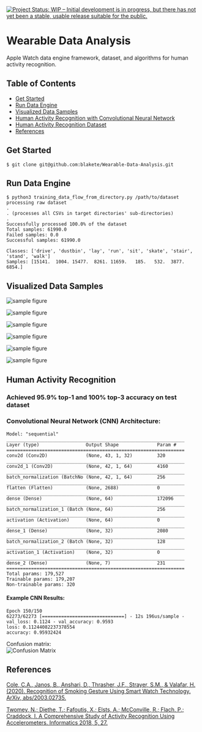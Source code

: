[![Project Status: WIP – Initial development is in progress, but there has not yet been a stable, usable release suitable for the public.](https://www.repostatus.org/badges/latest/wip.svg)](https://www.repostatus.org/#wip)
# Wearable Data Analysis
Apple Watch data engine framework, dataset, and algorithms for human activity recognition.

## Table of Contents
- [Get Started](#get-started)
- [Run Data Engine](#data-engine)
- [Visualized Data Samples](#visualized-data-samples)
- [Human Activity Recognition with Convolutional Neural Network](#human-activity-recognition)
- [Human Activity Recognition Dataset](https://bit.ly/3g4Ize1)
- [References](#references)

## Get Started
```console
$ git clone git@github.com:blakete/Wearable-Data-Analysis.git
```

## Run Data Engine
```console
$ python3 training_data_flow_from_directory.py /path/to/dataset
processing raw dataset
.
. (processes all CSVs in target directories' sub-directories)
.
Successfully processed 100.0% of the dataset
Total samples: 61990.0
Failed samples: 0.0
Successful samples: 61990.0

Classes: ['drive', 'dustbin', 'lay', 'run', 'sit', 'skate', 'stair', 'stand', 'walk'] 
Samples: [15141.  1004. 15477.  8261. 11659.   185.   532.  3877.  6854.]
```

## Visualized Data Samples
![sample figure](https://github.com/blakete/Wearable-Data-Analysis/blob/master/figures/drive_sample.png)

![sample figure](https://github.com/blakete/Wearable-Data-Analysis/blob/master/figures/lay_sample.png)

![sample figure](https://github.com/blakete/Wearable-Data-Analysis/blob/master/figures/run_sample.png)

![sample figure](https://github.com/blakete/Wearable-Data-Analysis/blob/master/figures/sit_sample.png)

![sample figure](https://github.com/blakete/Wearable-Data-Analysis/blob/master/figures/stair_sample.png)

![sample figure](https://github.com/blakete/Wearable-Data-Analysis/blob/master/figures/walk_sample.png)


## Human Activity Recognition
### Achieved 95.9% top-1 and 100% top-3 accuracy on test dataset
### Convolutional Neural Network (CNN) Architecture:
```_________________________________________________________________
Model: "sequential"
_________________________________________________________________
Layer (type)                 Output Shape              Param #   
=================================================================
conv2d (Conv2D)              (None, 43, 1, 32)         320       
_________________________________________________________________
conv2d_1 (Conv2D)            (None, 42, 1, 64)         4160      
_________________________________________________________________
batch_normalization (BatchNo (None, 42, 1, 64)         256       
_________________________________________________________________
flatten (Flatten)            (None, 2688)              0         
_________________________________________________________________
dense (Dense)                (None, 64)                172096    
_________________________________________________________________
batch_normalization_1 (Batch (None, 64)                256       
_________________________________________________________________
activation (Activation)      (None, 64)                0         
_________________________________________________________________
dense_1 (Dense)              (None, 32)                2080      
_________________________________________________________________
batch_normalization_2 (Batch (None, 32)                128       
_________________________________________________________________
activation_1 (Activation)    (None, 32)                0         
_________________________________________________________________
dense_2 (Dense)              (None, 7)                 231       
=================================================================
Total params: 179,527
Trainable params: 179,207
Non-trainable params: 320
```
#### Example CNN Results:
```
Epoch 150/150
62273/62273 [==============================] - 12s 196us/sample - val_loss: 0.1124 - val_accuracy: 0.9593
loss: 0.11244082237378554
accuracy: 0.95932424
```
Confusion matrix:<br/>
![Confusion Matrix](https://github.com/blakete/Wearable-Data-Analysis/blob/master/figures/confusion-matrix2.png)

## References

[Cole, C.A., Janos, B., Anshari, D., Thrasher, J.F., Strayer, S.M., & Valafar, H. (2020). Recognition of Smoking Gesture Using Smart Watch Technology. ArXiv, abs/2003.02735.](https://arxiv.org/pdf/2003.02735.pdf)

[Twomey, N.; Diethe, T.; Fafoutis, X.; Elsts, A.; McConville, R.; Flach, P.; Craddock, I. A Comprehensive Study of Activity Recognition Using Accelerometers. Informatics 2018, 5, 27.](https://www.mdpi.com/2227-9709/5/2/27)
